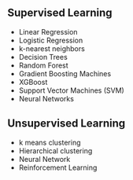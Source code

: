 ## Supervised Learning
   * Linear Regression
   * Logistic Regression
   * k-nearest neighbors
   * Decision Trees
   * Random Forest
   * Gradient Boosting Machines
   * XGBoost
   * Support Vector Machines (SVM)
   * Neural Networks
   
## Unsupervised Learning
   * k means clustering
   * Hierarchical clustering
   * Neural Network
   * Reinforcement Learning
